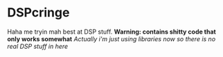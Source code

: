 # DSPcringe
Haha me tryin mah best at DSP stuff. **Warning: contains shitty code that only works somewhat** _Actually i'm just using libraries now so there is no real DSP stuff in here_
